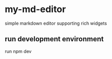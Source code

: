 # my-md-editor
 simple markdown editor supporting rich widgets

## run development environment
run npm dev